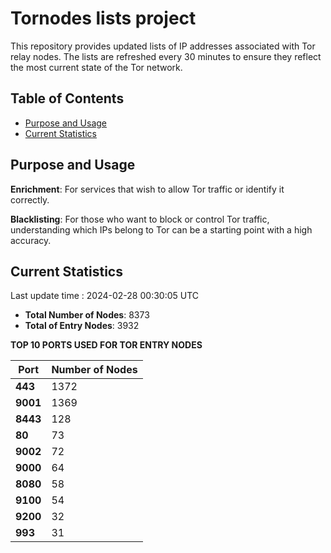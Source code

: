 # Tornodes lists project

This repository provides updated lists of IP addresses associated with Tor relay nodes. The lists are refreshed every 30 minutes to ensure they reflect the most current state of the Tor network.

## Table of Contents

- [Purpose and Usage](#purpose-and-usage)
- [Current Statistics](#current-statistics)


## Purpose and Usage

**Enrichment**: For services that wish to allow Tor traffic or identify it correctly.

**Blacklisting**: For those who want to block or control Tor traffic, understanding which IPs belong to Tor can be a starting point with a high accuracy.

## Current Statistics

Last update time : 2024-02-28 00:30:05 UTC

- **Total Number of Nodes**: 8373
- **Total of Entry Nodes**: 3932

**TOP 10 PORTS USED FOR TOR ENTRY NODES**

| **Port** | **Number of Nodes** |
|------|-----------------|
| **443**   | 1372  |
| **9001**   | 1369  |
| **8443**   | 128  |
| **80**   | 73  |
| **9002**   | 72  |
| **9000**   | 64  |
| **8080**   | 58  |
| **9100**   | 54  |
| **9200**   | 32  |
| **993**   | 31  |

